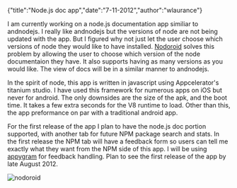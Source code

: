 {"title":"Node.js doc app","date":"7-11-2012","author":"wlaurance"}

I am currently working on a node.js documentation app similiar to
andnodejs. I really like andnodejs but the versions of node are not
being updated with the app. But I figured why not just let the user
choose which versions of node they would like to have installed.
[Nodoroid](https://github.com/wlaurance/nodoroid) solves this problem by
allowing the user to choose which version of the node documentaion they
have. It also supports having as many versions as you would like. The
view of docs will be in a similar manner to andnodejs. 

In the spirit of node, this app is written in javascript using
Appcelerator's titanium studio. I have used this framework for numerous
apps on iOS but never for android. The only downsides are the size of
the apk, and the boot time. It takes a few extra seconds for the V8
runtime to load. Other than this, the app preformance on par with a
traditional android app.

For the first release of the app I plan to have the node.js doc portion
supported, with another tab for future NPM package search and stats. In the first
release the NPM tab will have a feedback form so users can tell me
exactly what they want from the NPM side of this app. I will be using
[appygram](http://www.appygram.com) for feedback handling. Plan to see
the first release of the app by late August 2012.

![nodoroid](http://fuzzy-octo-adventure.s3.amazonaws.com/800x480-background.png) 
